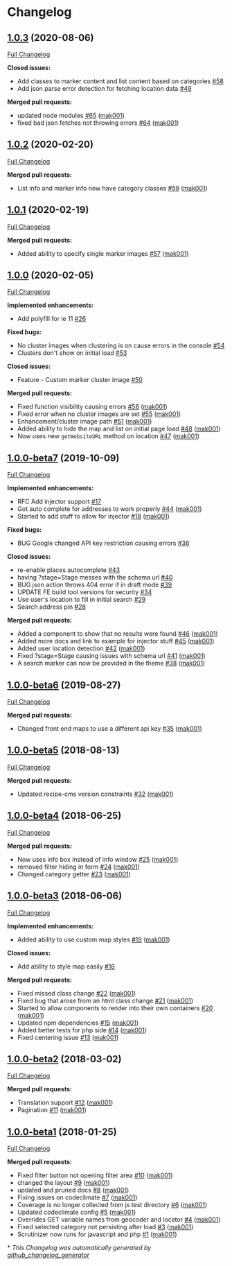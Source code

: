 # Changelog

## [1.0.3](https://github.com/dynamic/silverstripe-locator-frontend-react/tree/1.0.3) (2020-08-06)

[Full Changelog](https://github.com/dynamic/silverstripe-locator-frontend-react/compare/1.0.2...1.0.3)

**Closed issues:**

- Add classes to marker content and list content based on categories [\#58](https://github.com/dynamic/silverstripe-locator-frontend-react/issues/58)
- Add json parse error detection for fetching location data [\#49](https://github.com/dynamic/silverstripe-locator-frontend-react/issues/49)

**Merged pull requests:**

- updated node modules [\#65](https://github.com/dynamic/silverstripe-locator-frontend-react/pull/65) ([mak001](https://github.com/mak001))
- fixed bad json fetches not throwing errors [\#64](https://github.com/dynamic/silverstripe-locator-frontend-react/pull/64) ([mak001](https://github.com/mak001))

## [1.0.2](https://github.com/dynamic/silverstripe-locator-frontend-react/tree/1.0.2) (2020-02-20)

[Full Changelog](https://github.com/dynamic/silverstripe-locator-frontend-react/compare/1.0.1...1.0.2)

**Merged pull requests:**

- List info and marker info now have category classes [\#59](https://github.com/dynamic/silverstripe-locator-frontend-react/pull/59) ([mak001](https://github.com/mak001))

## [1.0.1](https://github.com/dynamic/silverstripe-locator-frontend-react/tree/1.0.1) (2020-02-19)

[Full Changelog](https://github.com/dynamic/silverstripe-locator-frontend-react/compare/1.0.0...1.0.1)

**Merged pull requests:**

- Added ability to specify single marker images [\#57](https://github.com/dynamic/silverstripe-locator-frontend-react/pull/57) ([mak001](https://github.com/mak001))

## [1.0.0](https://github.com/dynamic/silverstripe-locator-frontend-react/tree/1.0.0) (2020-02-05)

[Full Changelog](https://github.com/dynamic/silverstripe-locator-frontend-react/compare/1.0.0-beta7...1.0.0)

**Implemented enhancements:**

- Add polyfill for ie 11 [\#26](https://github.com/dynamic/silverstripe-locator-frontend-react/issues/26)

**Fixed bugs:**

- No cluster images when clustering is on cause errors in the console [\#54](https://github.com/dynamic/silverstripe-locator-frontend-react/issues/54)
- Clusters don't show on initial load [\#53](https://github.com/dynamic/silverstripe-locator-frontend-react/issues/53)

**Closed issues:**

- Feature - Custom marker cluster image [\#50](https://github.com/dynamic/silverstripe-locator-frontend-react/issues/50)

**Merged pull requests:**

- Fixed function visibility causing errors [\#56](https://github.com/dynamic/silverstripe-locator-frontend-react/pull/56) ([mak001](https://github.com/mak001))
- Fixed error when no cluster images are set [\#55](https://github.com/dynamic/silverstripe-locator-frontend-react/pull/55) ([mak001](https://github.com/mak001))
- Enhancement/cluster image path [\#51](https://github.com/dynamic/silverstripe-locator-frontend-react/pull/51) ([mak001](https://github.com/mak001))
- Added ability to hide the map and list on initial page load [\#48](https://github.com/dynamic/silverstripe-locator-frontend-react/pull/48) ([mak001](https://github.com/mak001))
- Now uses new `getWebsiteURL` method on location [\#47](https://github.com/dynamic/silverstripe-locator-frontend-react/pull/47) ([mak001](https://github.com/mak001))

## [1.0.0-beta7](https://github.com/dynamic/silverstripe-locator-frontend-react/tree/1.0.0-beta7) (2019-10-09)

[Full Changelog](https://github.com/dynamic/silverstripe-locator-frontend-react/compare/1.0.0-beta6...1.0.0-beta7)

**Implemented enhancements:**

- RFC Add injector support [\#17](https://github.com/dynamic/silverstripe-locator-frontend-react/issues/17)
- Got auto complete for addresses to work properly [\#44](https://github.com/dynamic/silverstripe-locator-frontend-react/pull/44) ([mak001](https://github.com/mak001))
- Started to add stuff to allow for injector [\#18](https://github.com/dynamic/silverstripe-locator-frontend-react/pull/18) ([mak001](https://github.com/mak001))

**Fixed bugs:**

- BUG Google changed API key restriction causing errors [\#36](https://github.com/dynamic/silverstripe-locator-frontend-react/issues/36)

**Closed issues:**

- re-enable places autocomplete [\#43](https://github.com/dynamic/silverstripe-locator-frontend-react/issues/43)
- having ?stage=Stage messes with the schema url [\#40](https://github.com/dynamic/silverstripe-locator-frontend-react/issues/40)
- BUG json action throws 404 error if in draft mode [\#39](https://github.com/dynamic/silverstripe-locator-frontend-react/issues/39)
- UPDATE FE build tool versions for security [\#34](https://github.com/dynamic/silverstripe-locator-frontend-react/issues/34)
- Use user's location to fill in initial search [\#29](https://github.com/dynamic/silverstripe-locator-frontend-react/issues/29)
- Search address pin [\#28](https://github.com/dynamic/silverstripe-locator-frontend-react/issues/28)

**Merged pull requests:**

- Added a component to show that no results were found [\#46](https://github.com/dynamic/silverstripe-locator-frontend-react/pull/46) ([mak001](https://github.com/mak001))
- Added more docs and link to example for injector stuff [\#45](https://github.com/dynamic/silverstripe-locator-frontend-react/pull/45) ([mak001](https://github.com/mak001))
- Added user location detection [\#42](https://github.com/dynamic/silverstripe-locator-frontend-react/pull/42) ([mak001](https://github.com/mak001))
- Fixed ?stage=Stage causing issues with schema url [\#41](https://github.com/dynamic/silverstripe-locator-frontend-react/pull/41) ([mak001](https://github.com/mak001))
- A search marker can now be provided in the theme [\#38](https://github.com/dynamic/silverstripe-locator-frontend-react/pull/38) ([mak001](https://github.com/mak001))

## [1.0.0-beta6](https://github.com/dynamic/silverstripe-locator-frontend-react/tree/1.0.0-beta6) (2019-08-27)

[Full Changelog](https://github.com/dynamic/silverstripe-locator-frontend-react/compare/1.0.0-beta5...1.0.0-beta6)

**Merged pull requests:**

- Changed front end maps to use a different api key [\#35](https://github.com/dynamic/silverstripe-locator-frontend-react/pull/35) ([mak001](https://github.com/mak001))

## [1.0.0-beta5](https://github.com/dynamic/silverstripe-locator-frontend-react/tree/1.0.0-beta5) (2018-08-13)

[Full Changelog](https://github.com/dynamic/silverstripe-locator-frontend-react/compare/1.0.0-beta4...1.0.0-beta5)

**Merged pull requests:**

- Updated recipe-cms version constraints [\#32](https://github.com/dynamic/silverstripe-locator-frontend-react/pull/32) ([mak001](https://github.com/mak001))

## [1.0.0-beta4](https://github.com/dynamic/silverstripe-locator-frontend-react/tree/1.0.0-beta4) (2018-06-25)

[Full Changelog](https://github.com/dynamic/silverstripe-locator-frontend-react/compare/1.0.0-beta3...1.0.0-beta4)

**Merged pull requests:**

- Now uses info box instead of info window [\#25](https://github.com/dynamic/silverstripe-locator-frontend-react/pull/25) ([mak001](https://github.com/mak001))
- removed filter hiding in form [\#24](https://github.com/dynamic/silverstripe-locator-frontend-react/pull/24) ([mak001](https://github.com/mak001))
- Changed category getter [\#23](https://github.com/dynamic/silverstripe-locator-frontend-react/pull/23) ([mak001](https://github.com/mak001))

## [1.0.0-beta3](https://github.com/dynamic/silverstripe-locator-frontend-react/tree/1.0.0-beta3) (2018-06-06)

[Full Changelog](https://github.com/dynamic/silverstripe-locator-frontend-react/compare/1.0.0-beta2...1.0.0-beta3)

**Implemented enhancements:**

- Added ability to use custom map styles [\#19](https://github.com/dynamic/silverstripe-locator-frontend-react/pull/19) ([mak001](https://github.com/mak001))

**Closed issues:**

- Add ability to style map easily [\#16](https://github.com/dynamic/silverstripe-locator-frontend-react/issues/16)

**Merged pull requests:**

- Fixed missed class change [\#22](https://github.com/dynamic/silverstripe-locator-frontend-react/pull/22) ([mak001](https://github.com/mak001))
- Fixed bug that arose from an html class change [\#21](https://github.com/dynamic/silverstripe-locator-frontend-react/pull/21) ([mak001](https://github.com/mak001))
- Started to allow components to render into their own containers [\#20](https://github.com/dynamic/silverstripe-locator-frontend-react/pull/20) ([mak001](https://github.com/mak001))
- Updated npm dependencies [\#15](https://github.com/dynamic/silverstripe-locator-frontend-react/pull/15) ([mak001](https://github.com/mak001))
- Added better tests for php side [\#14](https://github.com/dynamic/silverstripe-locator-frontend-react/pull/14) ([mak001](https://github.com/mak001))
- Fixed centering issue [\#13](https://github.com/dynamic/silverstripe-locator-frontend-react/pull/13) ([mak001](https://github.com/mak001))

## [1.0.0-beta2](https://github.com/dynamic/silverstripe-locator-frontend-react/tree/1.0.0-beta2) (2018-03-02)

[Full Changelog](https://github.com/dynamic/silverstripe-locator-frontend-react/compare/1.0.0-beta1...1.0.0-beta2)

**Merged pull requests:**

- Translation support [\#12](https://github.com/dynamic/silverstripe-locator-frontend-react/pull/12) ([mak001](https://github.com/mak001))
- Pagination [\#11](https://github.com/dynamic/silverstripe-locator-frontend-react/pull/11) ([mak001](https://github.com/mak001))

## [1.0.0-beta1](https://github.com/dynamic/silverstripe-locator-frontend-react/tree/1.0.0-beta1) (2018-01-25)

[Full Changelog](https://github.com/dynamic/silverstripe-locator-frontend-react/compare/0c3518a6564b953289043267f9d6ef2b7df56ea3...1.0.0-beta1)

**Merged pull requests:**

- Fixed filter button not opening filter area [\#10](https://github.com/dynamic/silverstripe-locator-frontend-react/pull/10) ([mak001](https://github.com/mak001))
- changed the layout [\#9](https://github.com/dynamic/silverstripe-locator-frontend-react/pull/9) ([mak001](https://github.com/mak001))
- updated and pruned docs [\#8](https://github.com/dynamic/silverstripe-locator-frontend-react/pull/8) ([mak001](https://github.com/mak001))
- Fixing issues on codeclimate [\#7](https://github.com/dynamic/silverstripe-locator-frontend-react/pull/7) ([mak001](https://github.com/mak001))
- Coverage is no longer collected from js test directory [\#6](https://github.com/dynamic/silverstripe-locator-frontend-react/pull/6) ([mak001](https://github.com/mak001))
- Updated codeclimate config [\#5](https://github.com/dynamic/silverstripe-locator-frontend-react/pull/5) ([mak001](https://github.com/mak001))
- Overrides GET variable names from geocoder and locator [\#4](https://github.com/dynamic/silverstripe-locator-frontend-react/pull/4) ([mak001](https://github.com/mak001))
- Fixed selected category not persisting after load [\#3](https://github.com/dynamic/silverstripe-locator-frontend-react/pull/3) ([mak001](https://github.com/mak001))
- Scrutinizer now runs for javascript and php [\#1](https://github.com/dynamic/silverstripe-locator-frontend-react/pull/1) ([mak001](https://github.com/mak001))



\* *This Changelog was automatically generated by [github_changelog_generator](https://github.com/github-changelog-generator/github-changelog-generator)*
